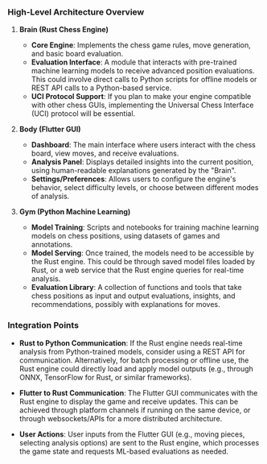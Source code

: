 ### High-Level Architecture Overview

1.  **Brain (Rust Chess Engine)**
    
    *   **Core Engine**: Implements the chess game rules, move generation, and basic board evaluation.
    *   **Evaluation Interface**: A module that interacts with pre-trained machine learning models to receive advanced position evaluations. This could involve direct calls to Python scripts for offline models or REST API calls to a Python-based service.
    *   **UCI Protocol Support**: If you plan to make your engine compatible with other chess GUIs, implementing the Universal Chess Interface (UCI) protocol will be essential.
2.  **Body (Flutter GUI)**
    
    *   **Dashboard**: The main interface where users interact with the chess board, view moves, and receive evaluations.
    *   **Analysis Panel**: Displays detailed insights into the current position, using human-readable explanations generated by the "Brain".
    *   **Settings/Preferences**: Allows users to configure the engine's behavior, select difficulty levels, or choose between different modes of analysis.
3.  **Gym (Python Machine Learning)**
    
    *   **Model Training**: Scripts and notebooks for training machine learning models on chess positions, using datasets of games and annotations.
    *   **Model Serving**: Once trained, the models need to be accessible by the Rust engine. This could be through saved model files loaded by Rust, or a web service that the Rust engine queries for real-time analysis.
    *   **Evaluation Library**: A collection of functions and tools that take chess positions as input and output evaluations, insights, and recommendations, possibly with explanations for moves.

### Integration Points

*   **Rust to Python Communication**: If the Rust engine needs real-time analysis from Python-trained models, consider using a REST API for communication. Alternatively, for batch processing or offline use, the Rust engine could directly load and apply model outputs (e.g., through ONNX, TensorFlow for Rust, or similar frameworks).
    
*   **Flutter to Rust Communication**: The Flutter GUI communicates with the Rust engine to display the game and receive updates. This can be achieved through platform channels if running on the same device, or through websockets/APIs for a more distributed architecture.
    
*   **User Actions**: User inputs from the Flutter GUI (e.g., moving pieces, selecting analysis options) are sent to the Rust engine, which processes the game state and requests ML-based evaluations as needed.
